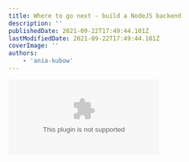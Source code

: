 ```yaml
---
title: Where to go next - build a NodeJS backend
description: ''
publishedDate: 2021-09-22T17:49:44.101Z
lastModifiedDate: 2021-09-22T17:49:44.101Z
coverImage: ''
authors:
    - 'ania-kubow'
---
```


<Embed
	type="youtube"
	url="https://youtu.be/khM21aJ8uOE?t=3370"
	title="Where to go next - build a NodeJS backend"
/>
